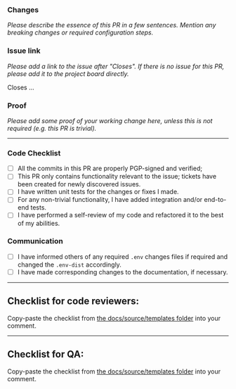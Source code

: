 ### Changes
_Please describe the essence of this PR in a few sentences. Mention any breaking changes or required configuration steps._

### Issue link
_Please add a link to the issue after "Closes". If there is no issue for this PR, please add it to the project board directly._

Closes ...

### Proof
_Please add some proof of your working change here, unless this is not required (e.g. this PR is trivial)._

---

### Code Checklist
- [ ] All the commits in this PR are properly PGP-signed and verified;
- [ ] This PR only contains functionality relevant to the issue; tickets have been created for newly discovered issues.
- [ ] I have written unit tests for the changes or fixes I made.
- [ ] For any non-trivial functionality, I have added integration and/or end-to-end tests.
- [ ] I have performed a self-review of my code and refactored it to the best of my abilities.

### Communication
- [ ] I have informed others of any required `.env` changes files if required and changed the `.env-dist` accordingly.
- [ ] I have made corresponding changes to the documentation, if necessary.

---
## Checklist for code reviewers:
Copy-paste the checklist from [the docs/source/templates folder](https://github.com/minvws/nl-kat-coordination/blob/main/docs/source/templates/pull_request_template_review_code.md) into your comment.

---
## Checklist for QA:
Copy-paste the checklist from [the docs/source/templates folder](https://github.com/minvws/nl-kat-coordination/blob/main/docs/source/templates/pull_request_template_review_qa.md) into your comment.
